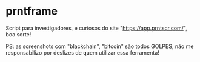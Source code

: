 # prntframe
Script para investigadores, e curiosos do site "https://app.prntscr.com/", boa sorte!

PS: as screenshots com "blackchain", "bitcoin" são todos GOLPES, não me responsabilizo por deslizes de quem utilizar essa ferramenta!
